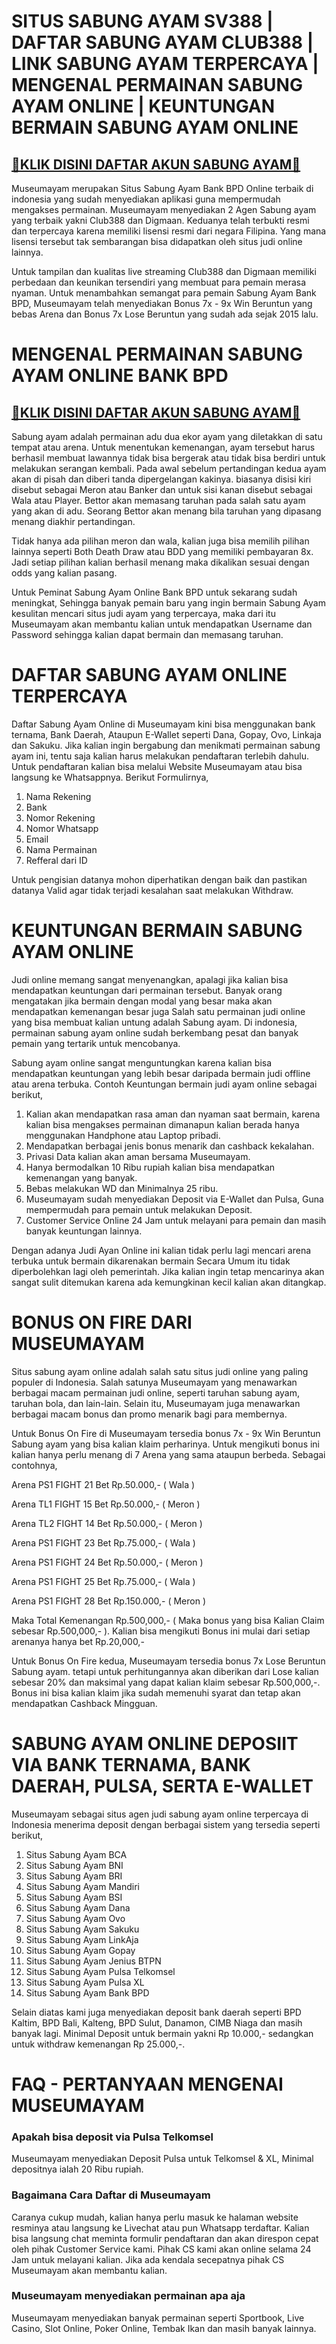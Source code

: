 [](#situs-sabung-ayam-sv388-daftar-sabung-ayam-club388-link-sabung-ayam-terpercaya-mengenal-permainan-sabung-ayam-online-keuntungan-bermain-sabung-ayam-online)SITUS SABUNG AYAM SV388 | DAFTAR SABUNG AYAM CLUB388 | LINK SABUNG AYAM TERPERCAYA | MENGENAL PERMAINAN SABUNG AYAM ONLINE | KEUNTUNGAN BERMAIN SABUNG AYAM ONLINE
=================================================================================================================================================================================================================================================================================================================================

[](#-klik-disini-daftar-akun-sabung-ayam-)[🐔KLIK DISINI DAFTAR AKUN SABUNG AYAM🐔](https://direct.lc.chat/11745507/)
---------------------------------------------------------------------------------------------------------------------

Museumayam merupakan Situs Sabung Ayam Bank BPD Online terbaik di indonesia yang sudah menyediakan aplikasi guna mempermudah mengakses permainan. Museumayam menyediakan 2 Agen Sabung ayam yang terbaik yakni Club388 dan Digmaan. Keduanya telah terbukti resmi dan terpercaya karena memiliki lisensi resmi dari negara Filipina. Yang mana lisensi tersebut tak sembarangan bisa didapatkan oleh situs judi online lainnya.

Untuk tampilan dan kualitas live streaming Club388 dan Digmaan memiliki perbedaan dan keunikan tersendiri yang membuat para pemain merasa nyaman. Untuk menambahkan semangat para pemain Sabung Ayam Bank BPD, Museumayam telah menyediakan Bonus 7x - 9x Win Beruntun yang bebas Arena dan Bonus 7x Lose Beruntun yang sudah ada sejak 2015 lalu.

[](#mengenal-permainan-sabung-ayam-online-bank-bpd)MENGENAL PERMAINAN SABUNG AYAM ONLINE BANK BPD
=================================================================================================

[](#-klik-disini-daftar-akun-sabung-ayam-)[🐔KLIK DISINI DAFTAR AKUN SABUNG AYAM🐔](https://direct.lc.chat/11745507/)
---------------------------------------------------------------------------------------------------------------------

Sabung ayam adalah permainan adu dua ekor ayam yang diletakkan di satu tempat atau arena. Untuk menentukan kemenangan, ayam tersebut harus berhasil membuat lawannya tidak bisa bergerak atau tidak bisa berdiri untuk melakukan serangan kembali. Pada awal sebelum pertandingan kedua ayam akan di pisah dan diberi tanda dipergelangan kakinya. biasanya disisi kiri disebut sebagai Meron atau Banker dan untuk sisi kanan disebut sebagai Wala atau Player. Bettor akan memasang taruhan pada salah satu ayam yang akan di adu. Seorang Bettor akan menang bila taruhan yang dipasang menang diakhir pertandingan.

Tidak hanya ada pilihan meron dan wala, kalian juga bisa memilih pilihan lainnya seperti Both Death Draw atau BDD yang memiliki pembayaran 8x. Jadi setiap pilihan kalian berhasil menang maka dikalikan sesuai dengan odds yang kalian pasang.

Untuk Peminat Sabung Ayam Online Bank BPD untuk sekarang sudah meningkat, Sehingga banyak pemain baru yang ingin bermain Sabung Ayam kesulitan mencari situs judi ayam yang terpercaya, maka dari itu Museumayam akan membantu kalian untuk mendapatkan Username dan Password sehingga kalian dapat bermain dan memasang taruhan.

[](#daftar-sabung-ayam-online-terpercaya)DAFTAR SABUNG AYAM ONLINE TERPERCAYA
=============================================================================

Daftar Sabung Ayam Online di Museumayam kini bisa menggunakan bank ternama, Bank Daerah, Ataupun E-Wallet seperti Dana, Gopay, Ovo, Linkaja dan Sakuku. Jika kalian ingin bergabung dan menikmati permainan sabung ayam ini, tentu saja kalian harus melakukan pendaftaran terlebih dahulu. Untuk pendaftaran kalian bisa melalui Website Museumayam atau bisa langsung ke Whatsappnya. Berikut Formulirnya,

1.  Nama Rekening
2.  Bank
3.  Nomor Rekening
4.  Nomor Whatsapp
5.  Email
6.  Nama Permainan
7.  Refferal dari ID



Untuk pengisian datanya mohon diperhatikan dengan baik dan pastikan datanya Valid agar tidak terjadi kesalahan saat melakukan Withdraw.

[](#keuntungan-bermain-sabung-ayam-online)KEUNTUNGAN BERMAIN SABUNG AYAM ONLINE
===============================================================================

Judi online memang sangat menyenangkan, apalagi jika kalian bisa mendapatkan keuntungan dari permainan tersebut. Banyak orang mengatakan jika bermain dengan modal yang besar maka akan mendapatkan kemenangan besar juga Salah satu permainan judi online yang bisa membuat kalian untung adalah Sabung ayam. Di indonesia, permainan sabung ayam online sudah berkembang pesat dan banyak pemain yang tertarik untuk mencobanya.

Sabung ayam online sangat menguntungkan karena kalian bisa mendapatkan keuntungan yang lebih besar daripada bermain judi offline atau arena terbuka. Contoh Keuntungan bermain judi ayam online sebagai berikut,

1.  Kalian akan mendapatkan rasa aman dan nyaman saat bermain, karena kalian bisa mengakses permainan dimanapun kalian berada hanya menggunakan Handphone atau Laptop pribadi.
2.  Mendapatkan berbagai jenis bonus menarik dan cashback kekalahan.
3.  Privasi Data kalian akan aman bersama Museumayam.
4.  Hanya bermodalkan 10 Ribu rupiah kalian bisa mendapatkan kemenangan yang banyak.
5.  Bebas melakukan WD dan Minimalnya 25 ribu.
6.  Museumayam sudah menyediakan Deposit via E-Wallet dan Pulsa, Guna mempermudah para pemain untuk melakukan Deposit.
7.  Customer Service Online 24 Jam untuk melayani para pemain dan masih banyak keuntungan lainnya.



Dengan adanya Judi Ayan Online ini kalian tidak perlu lagi mencari arena terbuka untuk bermain dikarenakan bermain Secara Umum itu tidak diperbolehkan lagi oleh pemerintah. Jika kalian ingin tetap mencarinya akan sangat sulit ditemukan karena ada kemungkinan kecil kalian akan ditangkap.

[](#bonus-on-fire-dari-museumayam)BONUS ON FIRE DARI MUSEUMAYAM
===============================================================

Situs sabung ayam online adalah salah satu situs judi online yang paling populer di Indonesia. Salah satunya Museumayam yang menawarkan berbagai macam permainan judi online, seperti taruhan sabung ayam, taruhan bola, dan lain-lain. Selain itu, Museumayam juga menawarkan berbagai macam bonus dan promo menarik bagi para membernya.

Untuk Bonus On Fire di Museumayam tersedia bonus 7x - 9x Win Beruntun Sabung ayam yang bisa kalian klaim perharinya. Untuk mengikuti bonus ini kalian hanya perlu menang di 7 Arena yang sama ataupun berbeda. Sebagai contohnya,

Arena PS1 FIGHT 21 Bet Rp.50.000,- ( Wala )

Arena TL1 FIGHT 15 Bet Rp.50.000,- ( Meron )

Arena TL2 FIGHT 14 Bet Rp.50.000,- ( Meron )

Arena PS1 FIGHT 23 Bet Rp.75.000,- ( Wala )

Arena PS1 FIGHT 24 Bet Rp.50.000,- ( Meron )

Arena PS1 FIGHT 25 Bet Rp.75.000,- ( Wala )

Arena PS1 FIGHT 28 Bet Rp.150.000,- ( Meron )

Maka Total Kemenangan Rp.500,000,- ( Maka bonus yang bisa Kalian Claim sebesar Rp.500,000,- ). Kalian bisa mengikuti Bonus ini mulai dari setiap arenanya hanya bet Rp.20,000,-

Untuk Bonus On Fire kedua, Museumayam tersedia bonus 7x Lose Beruntun Sabung ayam. tetapi untuk perhitungannya akan diberikan dari Lose kalian sebesar 20% dan maksimal yang dapat kalian klaim sebesar Rp.500,000,-. Bonus ini bisa kalian klaim jika sudah memenuhi syarat dan tetap akan mendapatkan Cashback Mingguan.

[](#sabung-ayam-online-deposit-via-bank-ternama-bank-daerah-pulsa-serta-e-wallet)SABUNG AYAM ONLINE DEPOSIIT VIA BANK TERNAMA, BANK DAERAH, PULSA, SERTA E-WALLET
=================================================================================================================================================================

Museumayam sebagai situs agen judi sabung ayam online terpercaya di Indonesia menerima deposit dengan berbagai sistem yang tersedia seperti berikut,

1.  Situs Sabung Ayam BCA
2.  Situs Sabung Ayam BNI
3.  Situs Sabung Ayam BRI
4.  Situs Sabung Ayam Mandiri
5.  Situs Sabung Ayam BSI
6.  Situs Sabung Ayam Dana
7.  Situs Sabung Ayam Ovo
8.  Situs Sabung Ayam Sakuku
9.  Situs Sabung Ayam LinkAja
10.  Situs Sabung Ayam Gopay
11.  Situs Sabung Ayam Jenius BTPN
12.  Situs Sabung Ayam Pulsa Telkomsel
13.  Situs Sabung Ayam Pulsa XL
14.  Situs Sabung Ayam Bank BPD



Selain diatas kami juga menyediakan deposit bank daerah seperti BPD Kaltim, BPD Bali, Kalteng, BPD Sulut, Danamon, CIMB Niaga dan masih banyak lagi. Minimal Deposit untuk bermain yakni Rp 10.000,- sedangkan untuk withdraw kemenangan Rp 25.000,-.

[](#faq-pertanyaan-mengenai-museumayam)FAQ - PERTANYAAN MENGENAI MUSEUMAYAM
===========================================================================

### [](#apakah-bisa-deposit-via-pulsa-telkomsel)Apakah bisa deposit via Pulsa Telkomsel

Museumayam menyediakan Deposit Pulsa untuk Telkomsel & XL, Minimal depositnya ialah 20 Ribu rupiah.

### [](#bagaimana-cara-daftar-di-museumayam)Bagaimana Cara Daftar di Museumayam

Caranya cukup mudah, kalian hanya perlu masuk ke halaman website resminya atau langsung ke Livechat atau pun Whatsapp terdaftar. Kalian bisa langsung chat meminta formulir pendaftaran dan akan direspon cepat oleh pihak Customer Service kami. Pihak CS kami akan online selama 24 Jam untuk melayani kalian. Jika ada kendala secepatnya pihak CS Museumayam akan membantu kalian.

### [](#museumayam-menyediakan-permainan-apa-aja)Museumayam menyediakan permainan apa aja

Museumayam menyediakan banyak permainan seperti Sportbook, Live Casino, Slot Online, Poker Online, Tembak Ikan dan masih banyak lainnya.
